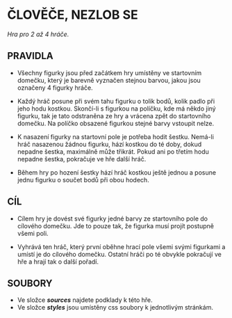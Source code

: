 # ČLOVĚČE, NEZLOB SE

*Hra pro 2 až 4 hráče.*

## PRAVIDLA

- Všechny figurky jsou před začátkem hry umístěny ve startovním domečku, který je barevně vyznačen stejnou barvou, jakou jsou označeny 4 figurky hráče.
    
- Každý hráč posune při svém tahu figurku o tolik bodů, kolik padlo při jeho hodu kostkou. Skončí-li s figurkou na políčku, kde má někdo jiný figurku, tak je tato odstraněna ze hry a vrácena zpět do startovního domečku. Na políčko obsazené figurkou stejné barvy vstoupit nelze.

- K nasazení figurky na startovní pole je potřeba hodit šestku. Nemá-li hráč nasazenou žádnou figurku, hází kostkou do té doby, dokud nepadne šestka, maximálně může třikrát. Pokud ani po třetím hodu nepadne šestka, pokračuje ve hře další hráč.
- Během hry po hození šestky hází hráč kostkou ještě jednou a posune jednu figurku o součet bodů při obou hodech.

## CÍL
- Cílem hry je dovést své figurky jedné barvy ze startovního pole do cílového domečku. Jde to pouze tak, že figurka musí projít postupně všemi poli.

- Vyhrává ten hráč, který první oběhne hrací pole všemi svými figurkami a umístí je do cílového domečku. Ostatní hráči po té obvykle pokračují ve hře a hrají tak o další pořadí.

## SOUBORY
- Ve složce ***sources*** najdete podklady k této hře.
- Ve složce ***styles*** jsou umístěny css soubory k jednotlivým stránkám.